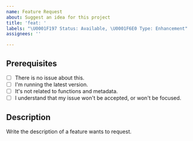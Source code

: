 ```yaml
---
name: Feature Request
about: Suggest an idea for this project
title: 'feat: '
labels: "\U0001F197 Status: Available, \U0001F6E0 Type: Enhancement"
assignees: ''

---
```


## Prerequisites

- [ ] There is no issue about this.
- [ ] I'm running the latest version.
- [ ] It's not related to functions and metadata.
- [ ] I understand that my issue won't be accepted, or won't be focused.

## Description

Write the description of a feature wants to request.
